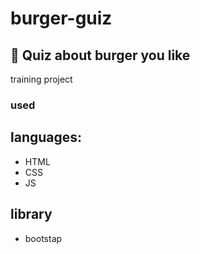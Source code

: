# burger-guiz
## 🍔 Quiz about burger you like

training project
### used 
  ## languages:
  - HTML
  - CSS
  - JS
  
  ## library
  - bootstap
